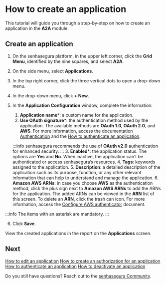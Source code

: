 # How to create an application

This tutorial will guide you through a step-by-step on how to create an application in the **A2A** module.

## Create an application 

1. On the senhasegura platform, in the upper left corner, click the **Grid Menu**, identified by the nine squares, and select **A2A**.
2. On the side menu, select **Applications**.
3. In the top right corner, click the three vertical dots to open a drop-down menu.
4. In the drop-down menu, click **+ New**.
5. In the **Application Configuration** window, complete the information:
    1. **Application name***: a custom name for the application. 
    2. **Use OAuth signature***: the authentication method used by the application. The available methods are **OAuth 1.0, OAuth 2.0**, and **AWS**. For more information, access the documentation [Authentication](/v3-32/docs/a2a-authentication) and the [How to authenticate an application](/v3-32/docs/a2a-how-to-authenticate-an-application).


    
    
     :::info
    senhasegura recommends the use of **OAuth v2.0** authentication for enhanced security.
    :::
      3. **Enabled***: the application status. The options are **Yes** and **No**. 
When inactive, the application can’t be authenticated or access senhasegura’s resources.
    4. **Tags**: keywords assigned to the application.
    5. **Description**: a detailed description of the application such as its purpose, function, or any other relevant information that can help to understand and manage the application.
    6. **Amazon AWS ARNs**: in case you choose **AWS** as the authentication method, click the plus sign next to **Amazon AWS ARNs** to add the ARNs for the application. The added ARNs can be viewed in the **ARN** list of this screen. To delete an **ARN**, click the trash can icon. For more information, access the [Configure AWS authenticator](https://docs.senhasegura.io/v3-32/docs/en/dsm-how-to-configure-authenticators#configure-the-aws-authenticators) document. 
    
 :::info
The items with an asterisk are mandatory.
:::

6. Click **Save**.

View the created applications in the report on the **Applications** screen.

## Next 

[How to edit an application](/v3-32/docs/a2a-how-to-edit-an-application)
[How to create an authorization for an application](/v3-32/docs/a2a-how-to-create-an-authorization-for-an-application)
[How to authenticate an application](/v3-32/docs/a2a-how-to-authenticate-an-application)
[How to deactivate an application](/v3-32/docs/a2a-how-to-deactivate-an-application)


Do you still have questions? Reach out to the [senhasegura Community](https://community.senhasegura.io/).
